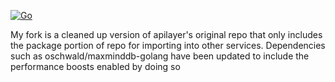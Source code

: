 [![Go](https://github.com/marcsantiago/freegeoip/actions/workflows/go.yml/badge.svg?branch=master)](https://github.com/marcsantiago/freegeoip/actions/workflows/go.yml)

My fork is a cleaned up version of apilayer's original repo that only includes the package portion of repo for importing into other services.
Dependencies such as oschwald/maxminddb-golang have been updated to include the performance boosts enabled by doing so